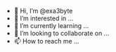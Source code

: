 - 👋 Hi, I’m @exa3byte
- 👀 I’m interested in ...
- 🌱 I’m currently learning ...
- 💞️ I’m looking to collaborate on ...
- 📫 How to reach me ...

<!---
exa3byte/exa3byte is a ✨ special ✨ repository because its `README.md` (this file) appears on your GitHub profile.
You can click the Preview link to take a look at your changes.
--->
